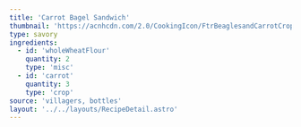 ```yaml
---
title: 'Carrot Bagel Sandwich'
thumbnail: 'https://acnhcdn.com/2.0/CookingIcon/FtrBeaglesandCarrotCropped.png'
type: savory
ingredients:
  - id: 'wholeWheatFlour'
    quantity: 2
    type: 'misc'
  - id: 'carrot'
    quantity: 3
    type: 'crop'
source: 'villagers, bottles'
layout: '../../layouts/RecipeDetail.astro'
---
```

